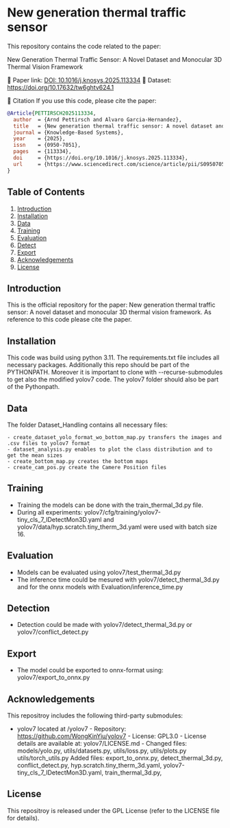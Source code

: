 # New generation thermal traffic sensor

This repository contains the code related to the paper:

New Generation Thermal Traffic Sensor: A Novel Dataset and Monocular 3D Thermal Vision Framework

📄 Paper link: [DOI: 10.1016/j.knosys.2025.113334](https://doi.org/10.1016/j.knosys.2025.113334) 
📂 Dataset: https://doi.org/10.17632/tw6ghtv624.1 

📌 Citation
If you use this code, please cite the paper:

```bibtex
@Article{PETTIRSCH2025113334,
  author  = {Arnd Pettirsch and Alvaro Garcia-Hernandez},
  title   = {New generation thermal traffic sensor: A novel dataset and monocular 3D thermal vision framework},
  journal = {Knowledge-Based Systems},
  year    = {2025},
  issn    = {0950-7051},
  pages   = {113334},
  doi     = {https://doi.org/10.1016/j.knosys.2025.113334},
  url     = {https://www.sciencedirect.com/science/article/pii/S0950705125003818}
}
```

## Table of Contents
1. [Introduction](#introduction)
2. [Installation](#installation)
3. [Data](#data)
4. [Training](#training)
5. [Evaluation](#evaluation)
6. [Detect](#detection)
7. [Export](#export)
8. [Acknowledgements](#acknowledgements)
9. [License](#license)

## Introduction 
This is the official repository for the paper: New generation thermal traffic sensor: A novel dataset and monocular 3D thermal vision framework. As reference to this code please cite the paper.

## Installation
This code was build using python 3.11. The requirements.txt file includes all necessary packages. Additionally this repo should be part of the PYTHONPATH. Moreover it is important to clone with --recurse-submodules to get also the modified yolov7 code. The yolov7 folder should also be part of the Pythonpath.


## Data
The folder Dataset_Handling contains all necessary files: <br>

	- create_dataset_yolo_format_wo_bottom_map.py transfers the images and .csv files to yolov7 format 
	- dataset_analysis.py enables to plot the class distribution and to get the mean sizes
	- create_bottom_map.py creates the bottom maps
	- create_cam_pos.py create the Camere Position files
        
## Training
- Training the models can be done with the train_thermal_3d.py file.  
- During all experiments: yolov7/cfg/training/yolov7-tiny_cls_7_IDetectMon3D.yaml  and yolov7/data/hyp.scratch.tiny_therm_3d.yaml were used with batch size 16.


## Evaluation
- Models can be evaluated using yolov7/test_thermal_3d.py
- The inference time could be mesured with yolov7/detect_thermal_3d.py and for the onnx models with Evaluation/inference_time.py

## Detection
- Detection could be made with yolov7/detect_thermal_3d.py or yolov7/conflict_detect.py

## Export
- The model could be exported to onnx-format using: yolov7/export_to_onnx.py

## Acknowledgements
This repositroy includes the following third-party submodules: <br>

- yolov7 located at /yolov7 -
  Repository: https://github.com/WongKinYiu/yolov7 -
  License: GPL3.0 -
  License details are available at: yolov7/LICENSE.md -
  Changed files: models/yolo.py, utils/datasets.py, utils/loss.py, utils/plots.py utils/torch_utils.py
  Added files: export_to_onnx.py, detect_thermal_3d.py, conflict_detect.py, hyp.scratch.tiny_therm_3d.yaml, yolov7-tiny_cls_7_IDetectMon3D.yaml, train_thermal_3d.py, 

## License
This repositroy is released under the GPL License (refer to the LICENSE file for details).

